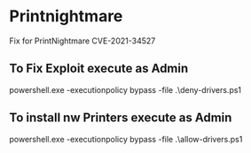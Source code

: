# Printnightmare
Fix for PrintNightmare CVE-2021-34527

## To Fix Exploit execute as Admin
powershell.exe -executionpolicy bypass -file .\deny-drivers.ps1

## To install nw Printers execute as Admin
powershell.exe -executionpolicy bypass -file .\allow-drivers.ps1
